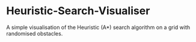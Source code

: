 # Heuristic-Search-Visualiser
A simple visualisation of the Heuristic (A*) search algorithm on a grid with randomised obstacles.
